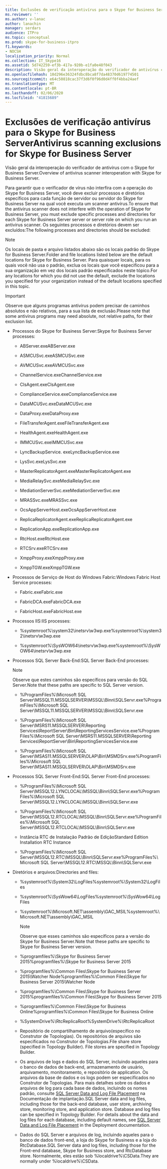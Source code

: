 ```yaml
---
title: Exclusões de verificação antivírus para o Skype for Business Server
ms.reviewer: ''
ms.author: v-lanac
author: lanachin
manager: serdars
audience: ITPro
ms.topic: conceptual
ms.prod: skype-for-business-itpro
f1.keywords:
- NOCSH
localization_priority: Normal
ms.collection: IT_Skype16
ms.assetid: 5d742259-ef3b-417a-920b-e1fa0e48f043
description: Visão geral da interoperação do verificador de antivírus com o Skype for Business Server.
ms.openlocfilehash: 10d296e36324fdbc8bca8f7da48370d619774501
ms.sourcegitcommit: e64c50818cac37f3d6f0f96d0d4ff0f4bba24aef
ms.translationtype: MT
ms.contentlocale: pt-BR
ms.lasthandoff: 02/06/2020
ms.locfileid: "41815689"
---
```

# <a name="antivirus-scanning-exclusions-for-skype-for-business-server"></a><span data-ttu-id="cc900-103">Exclusões de verificação antivírus para o Skype for Business Server</span><span class="sxs-lookup"><span data-stu-id="cc900-103">Antivirus scanning exclusions for Skype for Business Server</span></span>

<span data-ttu-id="cc900-104">Visão geral da interoperação do verificador de antivírus com o Skype for Business Server.</span><span class="sxs-lookup"><span data-stu-id="cc900-104">Overview of antivirus scanner interoperation with Skype for Business Server.</span></span>

<span data-ttu-id="cc900-105">Para garantir que o verificador de vírus não interfira com a operação do Skype for Business Server, você deve excluir processos e diretórios específicos para cada função de servidor ou servidor do Skype for Business Server na qual você executa um scanner antivírus.</span><span class="sxs-lookup"><span data-stu-id="cc900-105">To ensure that the antivirus scanner does not interfere with the operation of Skype for Business Server, you must exclude specific processes and directories for each Skype for Business Server server or server role on which you run an antivirus scanner.</span></span> <span data-ttu-id="cc900-106">Os seguintes processos e diretórios devem ser excluídos:</span><span class="sxs-lookup"><span data-stu-id="cc900-106">The following processes and directories should be excluded:</span></span>

> [!NOTE]
> <span data-ttu-id="cc900-107">Os locais de pasta e arquivo listados abaixo são os locais padrão do Skype for Business Server.</span><span class="sxs-lookup"><span data-stu-id="cc900-107">Folder and file locations listed below are the default locations for Skype for Business Server.</span></span> <span data-ttu-id="cc900-108">Para quaisquer locais, para os quais você não usa o padrão, exclua os locais que você especificou para a sua organização em vez dos locais padrão especificados neste tópico.</span><span class="sxs-lookup"><span data-stu-id="cc900-108">For any locations for which you did not use the default, exclude the locations you specified for your organization instead of the default locations specified in this topic.</span></span>

> [!IMPORTANT]
> <span data-ttu-id="cc900-109">Observe que alguns programas antivírus podem precisar de caminhos absolutos e não relativos, para a sua lista de exclusão.</span><span class="sxs-lookup"><span data-stu-id="cc900-109">Please note that some antivirus programs may need absolute, not relative paths, for their exclusion list.</span></span>

- <span data-ttu-id="cc900-110">Processos do Skype for Business Server:</span><span class="sxs-lookup"><span data-stu-id="cc900-110">Skype for Business Server processes:</span></span>

  - <span data-ttu-id="cc900-111">ABServer.exe</span><span class="sxs-lookup"><span data-stu-id="cc900-111">ABServer.exe</span></span>

  - <span data-ttu-id="cc900-112">ASMCUSvc.exe</span><span class="sxs-lookup"><span data-stu-id="cc900-112">ASMCUSvc.exe</span></span>

  - <span data-ttu-id="cc900-113">AVMCUSvc.exe</span><span class="sxs-lookup"><span data-stu-id="cc900-113">AVMCUSvc.exe</span></span>

  - <span data-ttu-id="cc900-114">ChannelService.exe</span><span class="sxs-lookup"><span data-stu-id="cc900-114">ChannelService.exe</span></span>

  - <span data-ttu-id="cc900-115">ClsAgent.exe</span><span class="sxs-lookup"><span data-stu-id="cc900-115">ClsAgent.exe</span></span>

  - <span data-ttu-id="cc900-116">ComplianceService.exe</span><span class="sxs-lookup"><span data-stu-id="cc900-116">ComplianceService.exe</span></span>

  - <span data-ttu-id="cc900-117">DataMCUSvc.exe</span><span class="sxs-lookup"><span data-stu-id="cc900-117">DataMCUSvc.exe</span></span>

  - <span data-ttu-id="cc900-118">DataProxy.exe</span><span class="sxs-lookup"><span data-stu-id="cc900-118">DataProxy.exe</span></span>

  - <span data-ttu-id="cc900-119">FileTransferAgent.exe</span><span class="sxs-lookup"><span data-stu-id="cc900-119">FileTransferAgent.exe</span></span>

  - <span data-ttu-id="cc900-120">HealthAgent.exe</span><span class="sxs-lookup"><span data-stu-id="cc900-120">HealthAgent.exe</span></span>

  - <span data-ttu-id="cc900-121">IMMCUSvc.exe</span><span class="sxs-lookup"><span data-stu-id="cc900-121">IMMCUSvc.exe</span></span>
  
  - <span data-ttu-id="cc900-122">LyncBackupService. exe</span><span class="sxs-lookup"><span data-stu-id="cc900-122">LyncBackupService.exe</span></span>

  - <span data-ttu-id="cc900-123">LysSvc.exe</span><span class="sxs-lookup"><span data-stu-id="cc900-123">LysSvc.exe</span></span>

  - <span data-ttu-id="cc900-124">MasterReplicatorAgent.exe</span><span class="sxs-lookup"><span data-stu-id="cc900-124">MasterReplicatorAgent.exe</span></span>

  - <span data-ttu-id="cc900-125">MediaRelaySvc.exe</span><span class="sxs-lookup"><span data-stu-id="cc900-125">MediaRelaySvc.exe</span></span>

  - <span data-ttu-id="cc900-126">MediationServerSvc.exe</span><span class="sxs-lookup"><span data-stu-id="cc900-126">MediationServerSvc.exe</span></span>

  - <span data-ttu-id="cc900-127">MRASSvc.exe</span><span class="sxs-lookup"><span data-stu-id="cc900-127">MRASSvc.exe</span></span>

  - <span data-ttu-id="cc900-128">OcsAppServerHost.exe</span><span class="sxs-lookup"><span data-stu-id="cc900-128">OcsAppServerHost.exe</span></span>

  - <span data-ttu-id="cc900-129">ReplicaReplicatorAgent.exe</span><span class="sxs-lookup"><span data-stu-id="cc900-129">ReplicaReplicatorAgent.exe</span></span>

  - <span data-ttu-id="cc900-130">ReplicationApp.exe</span><span class="sxs-lookup"><span data-stu-id="cc900-130">ReplicationApp.exe</span></span>

  - <span data-ttu-id="cc900-131">RtcHost.exe</span><span class="sxs-lookup"><span data-stu-id="cc900-131">RtcHost.exe</span></span>

  - <span data-ttu-id="cc900-132">RTCSrv.exe</span><span class="sxs-lookup"><span data-stu-id="cc900-132">RTCSrv.exe</span></span>

  - <span data-ttu-id="cc900-133">XmppProxy.exe</span><span class="sxs-lookup"><span data-stu-id="cc900-133">XmppProxy.exe</span></span>

  - <span data-ttu-id="cc900-134">XmppTGW.exe</span><span class="sxs-lookup"><span data-stu-id="cc900-134">XmppTGW.exe</span></span>

- <span data-ttu-id="cc900-135">Processos de Serviço de Host do Windows Fabric:</span><span class="sxs-lookup"><span data-stu-id="cc900-135">Windows Fabric Host Service processes:</span></span>

  - <span data-ttu-id="cc900-136">Fabric.exe</span><span class="sxs-lookup"><span data-stu-id="cc900-136">Fabric.exe</span></span>

  - <span data-ttu-id="cc900-137">FabricDCA.exe</span><span class="sxs-lookup"><span data-stu-id="cc900-137">FabricDCA.exe</span></span>

  - <span data-ttu-id="cc900-138">FabricHost.exe</span><span class="sxs-lookup"><span data-stu-id="cc900-138">FabricHost.exe</span></span>

- <span data-ttu-id="cc900-139">Processos IIS:</span><span class="sxs-lookup"><span data-stu-id="cc900-139">IIS processes:</span></span>

  - <span data-ttu-id="cc900-140">%systemroot%\system32\inetsrv\w3wp.exe</span><span class="sxs-lookup"><span data-stu-id="cc900-140">%systemroot%\system32\inetsrv\w3wp.exe</span></span>

  - <span data-ttu-id="cc900-141">%systemroot%\SysWOW64\inetsrv\w3wp.exe</span><span class="sxs-lookup"><span data-stu-id="cc900-141">%systemroot%\SysWOW64\inetsrv\w3wp.exe</span></span>

- <span data-ttu-id="cc900-142">Processos SQL Server Back-End:</span><span class="sxs-lookup"><span data-stu-id="cc900-142">SQL Server Back-End processes:</span></span>

    > [!NOTE]
    > <span data-ttu-id="cc900-143">Observe que estes caminhos são específicos para versão do SQL Server.</span><span class="sxs-lookup"><span data-stu-id="cc900-143">Note that these paths are specific to SQL Server version.</span></span>

  - <span data-ttu-id="cc900-144">%ProgramFiles%\Microsoft SQL Server\MSSQL11.MSSQLSERVER\MSSQL\Binn\SQLServr.exe</span><span class="sxs-lookup"><span data-stu-id="cc900-144">%ProgramFiles%\Microsoft SQL Server\MSSQL11.MSSQLSERVER\MSSQL\Binn\SQLServr.exe</span></span>

  - <span data-ttu-id="cc900-145">%ProgramFiles%\Microsoft SQL Server\MSRS11.MSSQLSERVER\Reporting Services\ReportServer\Bin\ReportingServicesService.exe</span><span class="sxs-lookup"><span data-stu-id="cc900-145">%ProgramFiles%\Microsoft SQL Server\MSRS11.MSSQLSERVER\Reporting Services\ReportServer\Bin\ReportingServicesService.exe</span></span>

  - <span data-ttu-id="cc900-146">%ProgramFiles%\Microsoft SQL Server\MSAS11.MSSQLSERVER\OLAP\Bin\MSMDSrv.exe</span><span class="sxs-lookup"><span data-stu-id="cc900-146">%ProgramFiles%\Microsoft SQL Server\MSAS11.MSSQLSERVER\OLAP\Bin\MSMDSrv.exe</span></span>

- <span data-ttu-id="cc900-147">Processos SQL Server Front-End:</span><span class="sxs-lookup"><span data-stu-id="cc900-147">SQL Server Front-End processes:</span></span>

  - <span data-ttu-id="cc900-148">%ProgramFiles%\Microsoft SQL Server\MSSQL12.LYNCLOCAL\MSSQL\Binn\SQLServr.exe</span><span class="sxs-lookup"><span data-stu-id="cc900-148">%ProgramFiles%\Microsoft SQL Server\MSSQL12.LYNCLOCAL\MSSQL\Binn\SQLServr.exe</span></span>

  - <span data-ttu-id="cc900-149">%ProgramFiles%\Microsoft SQL Server\MSSQL12.RTCLOCAL\MSSQL\Binn\SQLServr.exe</span><span class="sxs-lookup"><span data-stu-id="cc900-149">%ProgramFiles%\Microsoft SQL Server\MSSQL12.RTCLOCAL\MSSQL\Binn\SQLServr.exe</span></span>

  - <span data-ttu-id="cc900-150">Instância RTC de Instalação Padrão de Edição</span><span class="sxs-lookup"><span data-stu-id="cc900-150">Standard Edition Installation RTC Instance</span></span>

  - <span data-ttu-id="cc900-151">%ProgramFiles%\Microsoft SQL Server\MSSQL12.RTC\MSSQL\Binn\SQLServr.exe</span><span class="sxs-lookup"><span data-stu-id="cc900-151">%ProgramFiles%\Microsoft SQL Server\MSSQL12.RTC\MSSQL\Binn\SQLServr.exe</span></span>

- <span data-ttu-id="cc900-152">Diretórios e arquivos:</span><span class="sxs-lookup"><span data-stu-id="cc900-152">Directories and files:</span></span>

  - <span data-ttu-id="cc900-153">%systemroot%\System32\LogFiles</span><span class="sxs-lookup"><span data-stu-id="cc900-153">%systemroot%\System32\LogFiles</span></span>

  - <span data-ttu-id="cc900-154">%systemroot%\SysWow64\LogFiles</span><span class="sxs-lookup"><span data-stu-id="cc900-154">%systemroot%\SysWow64\LogFiles</span></span>

  - <span data-ttu-id="cc900-155">%systemroot%\Microsoft.NET\assembly\GAC_MSIL</span><span class="sxs-lookup"><span data-stu-id="cc900-155">%systemroot%\Microsoft.NET\assembly\GAC_MSIL</span></span>

    > [!NOTE]
    > <span data-ttu-id="cc900-156">Observe que esses caminhos são específicos para a versão do Skype for Business Server.</span><span class="sxs-lookup"><span data-stu-id="cc900-156">Note that these paths are specific to Skype for Business Server version.</span></span>

  - <span data-ttu-id="cc900-157">%programfiles%\Skype for Business Server 2015</span><span class="sxs-lookup"><span data-stu-id="cc900-157">%programfiles%\Skype for Business Server 2015</span></span>

  - <span data-ttu-id="cc900-158">%programfiles%\Common Files\Skype for Business Server 2015\Watcher Node</span><span class="sxs-lookup"><span data-stu-id="cc900-158">%programfiles%\Common Files\Skype for Business Server 2015\Watcher Node</span></span>

  - <span data-ttu-id="cc900-159">%programfiles%\Common Files\Skype for Business Server 2015</span><span class="sxs-lookup"><span data-stu-id="cc900-159">%programfiles%\Common Files\Skype for Business Server 2015</span></span>

  - <span data-ttu-id="cc900-160">%programfiles%\Common Files\Skype for Business Online</span><span class="sxs-lookup"><span data-stu-id="cc900-160">%programfiles%\Common Files\Skype for Business Online</span></span>

  - <span data-ttu-id="cc900-161">%SystemDrive%\RtcReplicaRoot</span><span class="sxs-lookup"><span data-stu-id="cc900-161">%SystemDrive%\RtcReplicaRoot</span></span>

  - <span data-ttu-id="cc900-p103">Repositório de compartilhamento de arquivo(específico no Construtor de Topologias). Os repositórios de arquivos são especificados no Construtor de Topologias.</span><span class="sxs-lookup"><span data-stu-id="cc900-p103">File share store (specified in Topology Builder). File stores are specified in Topology Builder.</span></span>

  - <span data-ttu-id="cc900-p104">Os arquivos de logs e dados do SQL Server, incluindo aqueles para o banco de dados de back-end, armazenamento de usuário, arquivamento, monitoramento, e repositório de application. Os arquivos da base de dados e os logs podem ser especificados no Construtor de Topologias. Para mais detalhes sobre os dados e arquivos de log para cada base de dados, incluindo os nomes padrão, consulte [SQL Server Data and Log File Placement](https://technet.microsoft.com/library/67aa525b-8aa3-474f-827e-8e1d4697f30f.aspx) na Documentação de implantação.</span><span class="sxs-lookup"><span data-stu-id="cc900-p104">SQL Server data and log files, including those for the back-end database, user store, archiving store, monitoring store, and application store. Database and log files can be specified in Topology Builder. For details about the data and log files for each database, including default names, see [SQL Server Data and Log File Placement](https://technet.microsoft.com/library/67aa525b-8aa3-474f-827e-8e1d4697f30f.aspx) in the Deployment documentation.</span></span>

  - <span data-ttu-id="cc900-167">Dados do SQL Server e arquivos de log, incluindo aqueles para o banco de dados front-end, a loja do Skype for Business e a loja do RtcDatabase.</span><span class="sxs-lookup"><span data-stu-id="cc900-167">SQL Server data and log files, including those for the Front-end database, Skype for Business store, and RtcDatabase store.</span></span> <span data-ttu-id="cc900-168">Normalmente, eles estão sob %localdrive%\CSData.</span><span class="sxs-lookup"><span data-stu-id="cc900-168">They are normally under %localdrive%\CSData.</span></span>


